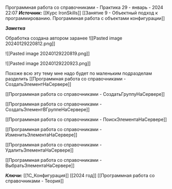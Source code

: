 
Программная работа со справочниками - Практика
 29 - январь - 2024  22:07 
***Источник:***  [[Курс IronSkills]] [[Занятие 9 - Объектный подход к программированию. Программная работа с объектами конфигурации]]

***Заметка*** 

Обработка создана автором заранее
![[Pasted image 20240129220812.png]]

![[Pasted image 20240129220819.png]]


![[Pasted image 20240129220923.png]]

Похоже всю эту тему мне надо будет по маленьким подразделам разделить
[[Программная работа со справочниками - СоздатьЭлементНаСервере]]

[[Программная работа со справочниками - СоздатьГруппуНаСервере]]

[[Программная работа со справочниками - СоздатьЭлементВГруппеНаСервере]]

[[Программная работа со справочниками - ПоискЭлементаНаСервере]]

[[Программная работа со справочниками - ИзменитьЭлементаНаСервере]]


[[Программная работа со справочниками - УдалитьЭлементаНаСервере]]

[[Программная работа со справочниками - ВыбратьЭлементаНаСервере]]


***Ключи:*** [[1С_Конфигурация]] [[2024 год]] [[Программная работа со справочниками - Теория]]